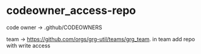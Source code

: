 # codeowner_access-repo 

code owner -> .github/CODEOWNERS

team -> https://github.com/orgs/grg-util/teams/grg_team. in team add repo with write access
